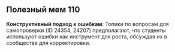 ## Полезный мем 110

**Конструктивный подход к ошибкам**: Топики по вопросам для самопроверки (ID 24354, 24207) предполагают, что студенты используют ошибки как инструмент для роста, обсуждая их в сообществе для корректировки.